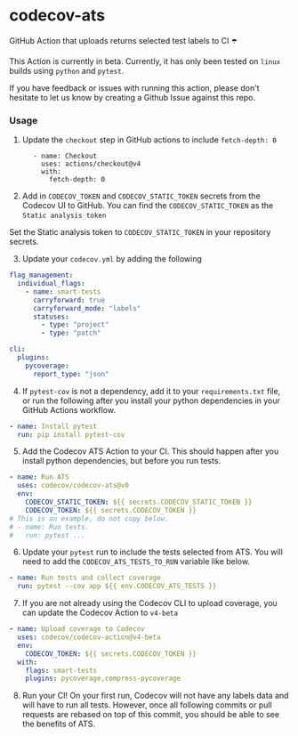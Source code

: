 # codecov-ats
GitHub Action that uploads returns selected test labels to CI ☂️

This Action is currently in beta. Currently, it has only been tested on `linux` builds using `python` and `pytest`.

If you have feedback or issues with running this action, please don't hesitate to let us know by creating a Github Issue against this repo.

### Usage
1. Update the `checkout` step in GitHub actions to include `fetch-depth: 0`

```
      - name: Checkout
        uses: actions/checkout@v4
        with:
          fetch-depth: 0
```

2. Add in `CODECOV_TOKEN` and `CODECOV_STATIC_TOKEN` secrets from the Codecov UI to GitHub.
You can find the `CODECOV_STATIC_TOKEN` as the `Static analysis token`

Set the Static analysis token to `CODECOV_STATIC_TOKEN` in your repository secrets.

3. Update your `codecov.yml` by adding the following

```yaml
flag_management:
  individual_flags:
    - name: smart-tests
      carryforward: true
      carryforward_mode: "labels"
      statuses:
        - type: "project"
        - type: "patch"

cli:
  plugins:
    pycoverage:
      report_type: "json"
```

4. If `pytest-cov` is not a dependency, add it to your `requirements.txt` file, or run the following after you install your python dependencies in your GitHub Actions workflow.

```yaml
- name: Install pytest
  run: pip install pytest-cov
```

5. Add the Codecov ATS Action to your CI. This should happen after you install python dependencies, but before you run tests.

```yaml
- name: Run ATS
  uses: codecov/codecov-ats@v0
  env:
    CODECOV_STATIC_TOKEN: ${{ secrets.CODECOV_STATIC_TOKEN }}
    CODECOV_TOKEN: ${{ secrets.CODECOV_TOKEN }}
# This is an example, do not copy below.
# - name: Run tests.
#   run: pytest ...
```

6. Update your `pytest` run to include the tests selected from ATS. You will need to add the `CODECOV_ATS_TESTS_TO_RUN` variable like below.

```yaml
- name: Run tests and collect coverage
  run: pytest --cov app ${{ env.CODECOV_ATS_TESTS }}
```

7. If you are not already using the Codecov CLI to upload coverage, you can update the Codecov Action to `v4-beta`

```yaml
- name: Upload coverage to Codecov
  uses: codecov/codecov-action@v4-beta
  env:
    CODECOV_TOKEN: ${{ secrets.CODECOV_TOKEN }}
  with:
    flags: smart-tests
    plugins: pycoverage,compress-pycoverage
```

8. Run your CI! On your first run, Codecov will not have any labels data and will have to run all tests. However, once all following commits or pull requests are rebased on top of this commit, you should be able to see the benefits of ATS.
